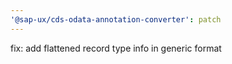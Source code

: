 ```yaml
---
'@sap-ux/cds-odata-annotation-converter': patch
---
```


fix: add flattened record type info in generic format
